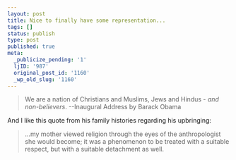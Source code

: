 ```yaml
---
layout: post
title: Nice to finally have some representation...
tags: []
status: publish
type: post
published: true
meta:
  _publicize_pending: '1'
  ljID: '987'
  original_post_id: '1160'
  _wp_old_slug: '1160'
---
```

<blockquote>We are a nation of Christians and Muslims, Jews and Hindus - <em>and non-believers</em>.
--Inaugural Address by Barack Obama
</blockquote>

And I like this quote from his family histories regarding his upbringing:

<blockquote>
...my mother viewed religion through the eyes of the anthropologist she would become; it was a phenomenon to be treated with a suitable respect, but with a suitable detachment as well.
</blockquote>
